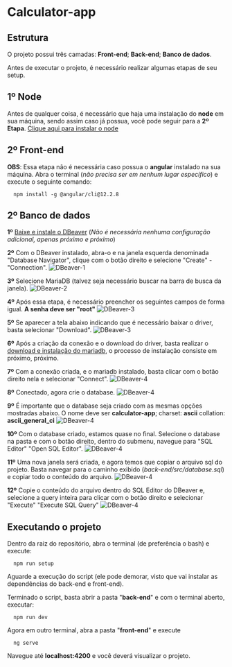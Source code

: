 # Calculator-app


## Estrutura
O projeto possui três camadas: **Front-end**; **Back-end**; **Banco de dados**.

Antes de executar o projeto, é necessário realizar algumas etapas de seu setup.

## 1º Node
Antes de qualquer coisa, é necessário que haja uma instalação do **node** em sua máquina, sendo assim caso já possua, você pode seguir para a **2º Etapa**.
[Clique aqui para instalar o node](https://nodejs.org/dist/v16.14.0/node-v16.14.0-x64.msi)
## 2º Front-end
**OBS**: Essa etapa não é necessária caso possua o **angular** instalado na sua máquina.
Abra o terminal (_não precisa ser em nenhum lugar específico_) e execute o seguinte comando:
```
  npm install -g @angular/cli@12.2.8
```

## 2º Banco de dados
**1º** [Baixe e instale o DBeaver](https://dbeaver.io/files/dbeaver-ce-latest-x86_64-setup.exe) (_Não é necessária nenhuma configuração adicional, apenas próximo e próximo_)

**2º** Com o DBeaver instalado, abra-o e na janela esquerda denominada "Database Navigator", clique com o botão direito e selecione "Create" - "Connection".
![DBeaver-1](tutorials/DBeaver-1.png)

**3º** Selecione MariaDB (talvez seja necessário buscar na barra de busca da janela).
![DBeaver-2](tutorials/DBeaver-2.png)

**4º** Após essa etapa, é necessário preencher os seguintes campos de forma igual. **A senha deve ser "root"**
![DBeaver-3](tutorials/DBeaver-3.png)

**5º** Se aparecer a tela abaixo indicando que é necessário baixar o driver, basta selecionar "Download".
![DBeaver-3](tutorials/DBeaver-4.png)

**6º** Após a criação da conexão e o download do driver, basta realizar o 
[download e instalação do mariadb](tutorials/mariadb-10.7.3-winx64.msi), o processo de instalação consiste em próximo, próximo.

**7º** Com a conexão criada, e o mariadb instalado, basta clicar com o botão direito nela e selecionar "Connect".
![DBeaver-4](tutorials/DBeaver-5.png)

**8º** Conectado, agora crie o database.
![DBeaver-4](tutorials/DBeaver-6.png)

**9º** É importante que o database seja criado com as mesmas opções mostradas abaixo.
O nome deve ser **calculator-app**;
charset: **ascii**
collation: **ascii_general_ci**
![DBeaver-4](tutorials/DBeaver-7.png)

**10º** Com o database criado, estamos quase no final. Selecione o database na pasta e com o botão direito, dentro do submenu, navegue para "SQL Editor" "Open SQL Editor".
![DBeaver-4](tutorials/DBeaver-8.png)

**11º** Uma nova janela será criada, e agora temos que copiar o arquivo sql do projeto.
Basta navegar para o caminho exibido (_back-end/src/database.sql_) e copiar todo o conteúdo do arquivo.
![DBeaver-4](tutorials/DBeaver-9.png)

**12º** Copie o conteúdo do arquivo dentro do SQL Editor do DBeaver e, selecione a query inteira para clicar com o botão direito e selecionar "Execute" "Execute SQL Query" 
![DBeaver-4](tutorials/DBeaver-10.png)

## Executando o projeto
Dentro da raiz do repositório, abra o terminal (de preferência o bash) e execute:
```
  npm run setup
```
Aguarde a execução do script (ele pode demorar, visto que vai instalar as dependências do back-end e front-end).

Terminado o script, basta abrir a pasta "**back-end**" e com o terminal aberto, executar:
```
  npm run dev
```

Agora em outro terminal, abra a pasta "**front-end**" e execute
```
  ng serve
```

Navegue até **localhost:4200** e você deverá visualizar o projeto.